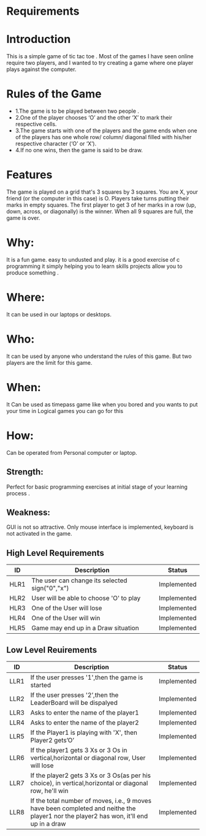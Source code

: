 # Requirements
# Introduction
This is a simple game of tic tac toe . Most of the games I have seen online require two players, and I wanted to try creating a game where one player plays against the computer.
# Rules of the Game
- 1.The game is to be played between two people .
- 2.One of the player chooses ‘O’ and the other ‘X’ to mark their respective cells.
- 3.The game starts with one of the players and the game ends when one of the players has one whole row/ column/ diagonal filled with his/her respective character (‘O’ or ‘X’).
- 4.If no one wins, then the game is said to be draw.

# Features
The game is played on a grid that's 3 squares by 3 squares. You are X, your friend (or the computer in this case) is O. Players take turns putting their marks in empty squares. The first player to get 3 of her marks in a row (up, down, across, or diagonally) is the winner. When all 9 squares are full, the game is over.

# Why:
It is a fun game. easy to undusted and play.
it is a good exercise of c programming it simply helping you to learn skills projects allow you to produce something .
# Where:
It can be used in our laptops or desktops.
# Who:
It can be used by anyone who understand the rules of this game.
But two players are the limit for this game.
# When:
It Can be used as timepass game like when you bored and you wants to put your time in Logical games you can go for this

# How:
Can be operated from Personal computer or laptop.

## Strength:
Perfect for basic programming exercises at initial stage of your learning process .
## Weakness:
GUI is not so attractive.
Only mouse interface is implemented, keyboard is not activated in the game.
## High Level Requirements
|  ID	 | Description	                                  |Status      |
|------|------------------------------------------------|------------|
|HLR1  | The user can change its selected sign("0","x")	|Implemented |
|HLR2  |	User will be able to choose 'O' to play       |Implemented |
|HLR3  |	One of the User will lose	                    |Implemented |
|HLR4  |	One of the User will win                	    |Implemented |
|HLR5  |	Game may end up in a Draw situation	          |Implemented |

## Low Level Reuirements
|ID	    | Description	                 | Status      |
|-------|------------------------------|-------------|
|LLR1	  |If the user presses '1',then the game is started |Implemented |
|LLR2	  |If the user presses '2’,then  the LeaderBoard will be dispalyed |Implemented |
|LLR3	  |Asks to enter the name of the player1	|Implemented |
|LLR4	  |Asks to enter the name of the player2	|Implemented |
|LLR5	  |If the Player1 is playing with 'X', then Player2 gets’O’	|Implemented |
|LLR6   |If the player1 gets 3 Xs or 3 Os in vertical,horizontal or diagonal row, User will lose	|Implemented |
|LLR7	  |If the player2 gets 3 Xs or 3 Os(as per his choice), in vertical,horizontal or diagonal row, he'll win	|Implemented |
|LLR8   |If the total number of moves, i.e., 9 moves have been completed and neithe the player1 nor the player2 has won, it'll end up in a draw	|Implemented |
